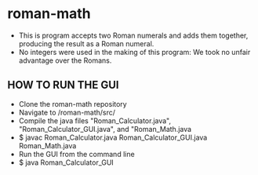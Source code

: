 # roman-math
  * This is program accepts two Roman numerals and adds them together, producing the result as a Roman numeral.
  * No integers were used in the making of this program: We took no unfair advantage over the Romans.

## HOW TO RUN THE GUI
  * Clone the roman-math repository
  * Navigate to /roman-math/src/
  * Compile the java files "Roman_Calculator.java", "Roman_Calculator_GUI.java", and "Roman_Math.java
  *    $ javac Roman_Calculator.java Roman_Calculator_GUI.java Roman_Math.java
  * Run the GUI from the command line
  *    $ java Roman_Calculator_GUI
